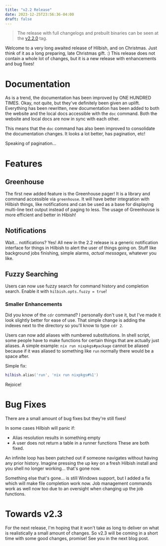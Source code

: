 ```yaml
---
title: "v2.2 Release"
date: 2023-12-25T23:56:36-04:00
draft: false
---
```


> The release with full changelogs and prebuilt binaries can be
seen at the [v2.2.0](https://github.com/Rosettea/Hilbish/releases/tag/v2.2.0)
tag.

Welcome to a very long awaited release of Hilbish, and on Christmas. Just think
of it as a long preparing, late Christmas gift. :)
This release does not contain a whole lot of changes, but it is a new
release with enhancements and bug fixes!

# Documentation
As is a trend, the documentation has been improved by ONE HUNDRED TIMES.
Okay, not quite, but they've definitely been given an uplift.
Everything has been rewritten, new documentation has been added to both
the website and the local docs accessible with the `doc` command.
Both the website and local docs are now in sync with each other.

This means that the `doc` command has also been improved to consolidate
the documentation changes. It looks a lot better, has pagination, etc!

Speaking of pagination...
# Features
## Greenhouse
The first new added feature is the Greenhouse pager! It is a library and
command accessible via `greenhouse`. It will have better integration with
Hilbish things, like notifications and can be used as a base for displaying
multi-line text output instead of paging to less. The usage of Greenhouse is
more efficient and better in Hibish!

## Notifications
Wait... notifications? Yes! All new in the 2.2 release is a generic notification
interface for things in Hilbish to alert the user of things going on. Stuff like
background jobs finishing, simple alarms, *actual messages*, whatever you like.

## Fuzzy Searching
Users can now use fuzzy search for command history and completion search.
Enable it with `hilbish.opts.fuzzy = true`!

### Smaller Enhancements
Did you know of the `cdr` command? I personally don't use it, but I've made
it look slightly better for ease of use. That simple change is adding the indexes
next to the directory so you'll know to type `cdr 2`.

Users can now add aliases with numbered substitutions. In shell script,
some people have to make functions for certain things that are actually
just aliases. A simple example: `nix run nixpkgs#package` cannot be aliased
because if it was aliased to something like `run` normally there would be a space after.

Simple fix:
```lua
hilbish.alias('run', 'nix run nixpkgs#%1')
```

Rejoice!

# Bug Fixes
There are a small amount of bug fixes but they're still fixes!

In some cases Hilbish will panic if:
- Alias resolution results in something empty
- A user does not return a table in a runner functions
These are both fixed.

An infinite loop has been patched out if someone navigates without
having any prior history. Imagine pressing the up key on a fresh Hilbish
install and you shell no longer working... that's gone now.

Something else that's gone... is still Windows support, but I added a fix
which will make file completion work now. Job management commands work as
well now too due to an oversight when changing up the job functions.

# Towards v2.3
For the next release, I'm hoping that it won't take as long to deliver on
what is realistically a small amount of changes. So v2.3 will be coming
in a short time with some good changes, promise! See you in the
next blog post.
